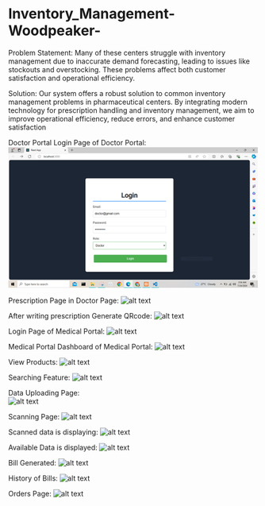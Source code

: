 # Inventory_Management-Woodpeaker-

Problem Statement: Many of these centers struggle with inventory management due to inaccurate demand forecasting, leading to issues like stockouts and overstocking. These problems affect both customer satisfaction and operational efficiency.

Solution: Our system offers a robust solution to common inventory management problems in pharmaceutical centers. By integrating modern technology for prescription handling and inventory management, we aim to improve operational efficiency, reduce errors, and enhance customer satisfaction
 

Doctor Portal
Login Page of Doctor Portal:
![alt text](image.png)

Prescription Page in Doctor Page:
![alt text](image-1.png)

After writing prescription Generate QRcode:
![alt text](image-2.png)

Login Page of Medical Portal:
 ![alt text](image-4.png)



Medical Portal
Dashboard of Medical Portal:
 ![alt text](image-5.png)

View Products:
 ![alt text](image-6.png)

Searching Feature:
![alt text](image-3.png)

Data Uploading Page:	
 ![alt text](image-7.png)

 Scanning Page:
 ![alt text](image-8.png)

 Scanned data is displaying:
 ![alt text](image-9.png)
 
 Available Data is displayed:
 ![alt text](image-10.png)

 Bill Generated:
 ![alt text](image-11.png)

 History of Bills:
 ![alt text](image-12.png)

 Orders Page:
 ![alt text](image-13.png)
